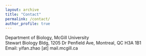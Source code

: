 ```yaml
---
layout: archive
title: "Contact"
permalink: /contact/
author_profile: true
---
```

Department of Biology, McGill University<br>
Stewart Biology Bldg, 1205 Dr Penfield Ave, Montreal, QC H3A 1B1<br>
Email: yifan.zhao [at] mail.mcgill.ca
